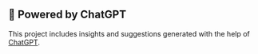 


## 🤖 Powered by ChatGPT  
This project includes insights and suggestions generated with the help of [ChatGPT](https://chatgpt.com/c/67f03bec-f7b8-8002-acb4-224f2ab190e3).  
